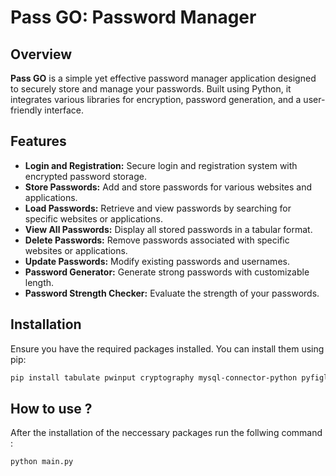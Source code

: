 # **Pass GO: Password Manager**

## **Overview**

**Pass GO** is a simple yet effective password manager application designed to securely store and manage your passwords. Built using Python, it integrates various libraries for encryption, password generation, and a user-friendly interface. 

## **Features**

- **Login and Registration:** Secure login and registration system with encrypted password storage.
- **Store Passwords:** Add and store passwords for various websites and applications.
- **Load Passwords:** Retrieve and view passwords by searching for specific websites or applications.
- **View All Passwords:** Display all stored passwords in a tabular format.
- **Delete Passwords:** Remove passwords associated with specific websites or applications.
- **Update Passwords:** Modify existing passwords and usernames.
- **Password Generator:** Generate strong passwords with customizable length.
- **Password Strength Checker:** Evaluate the strength of your passwords.

## **Installation**

Ensure you have the required packages installed. You can install them using pip:

```bash
pip install tabulate pwinput cryptography mysql-connector-python pyfiglet
```
## **How to use ?**
After the installation of the neccessary packages run the follwing command :

```bash
python main.py
```